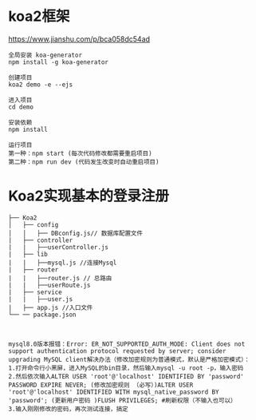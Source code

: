 # koa2框架 #
  https://www.jianshu.com/p/bca058dc54ad

    全局安装 koa-generator
    npm install -g koa-generator

    创建项目
    koa2 demo -e --ejs

    进入项目
    cd demo

    安装依赖
    npm install

    运行项目
    第一种：npm start (每次代码修改都需要重启项目)
    第二种：npm run dev (代码发生改变时自动重启项目)
  


# Koa2实现基本的登录注册 #

    ├── Koa2  
    │   ├── config  
    │   │   ├── DBconfig.js// 数据库配置文件  
    |   ├── controller  
    |   |   ├──userController.js  
    |   ├── lib  
    |   |   ├──mysql.js //连接Mysql  
    |   ├── router  
    |   |   ├──router.js // 总路由  
    |   |   ├──userRoute.js  
    |   ├── service  
    |   |   ├──user.js  
    |   ├── app.js //入口文件  
    └── ── package.json  



    mysql8.0版本报错：Error: ER_NOT_SUPPORTED_AUTH_MODE: Client does not support authentication protocol requested by server; consider upgrading MySQL client解决办法（修改加密规则为普通模式，默认是严格加密模式）：  
    1.打开命令行小黑屏，进入MySQL的bin目录，然后输入mysql -u root -p，输入密码  
    2.然后依次输入ALTER USER 'root'@'localhost' IDENTIFIED BY 'password' PASSWORD EXPIRE NEVER; (修改加密规则 （必写）)ALTER USER 'root'@'localhost' IDENTIFIED WITH mysql_native_password BY 'password'; (更新用户密码 )FLUSH PRIVILEGES; #刷新权限（不输入也可以）  
    3.输入刚刚修改的密码，再次测试连接，搞定

